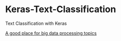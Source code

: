 # Keras-Text-Classification
Text Classification with Keras

[A good place for big data processing topics](http://www.bigdata.ir/)
